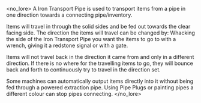 <no_lore>
A Iron Transport Pipe is used to transport items from a pipe in one direction towards a connecting pipe/inventory.

Items will travel in through the solid sides and be fed out towards the clear facing side.
The direction the items will travel can be changed by: Whacking the side of the Iron Transport Pipe you want the items to go to with a wrench, giving it a redstone signal or with a gate.

Items will not travel back in the direction it came from and only in a different direction.
If there is no where for the travelling items to go, they will bounce back and forth to continuously try to travel in the direction set.

Some machines can automatically output items directly into it without being fed through a powered extraction pipe.
Using Pipe Plugs or painting pipes a different colour can stop pipes connecting.
</no_lore>